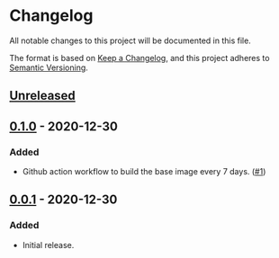 # Changelog
All notable changes to this project will be documented in this file.

The format is based on [Keep a Changelog](https://keepachangelog.com/en/1.0.0/),
and this project adheres to [Semantic Versioning](https://semver.org/spec/v2.0.0.html).

## [Unreleased]

## [0.1.0] - 2020-12-30

### Added

- Github action workflow to build the base image every 7 days. ([#1](https://github.com/glitchcrab/action-hass-check-config/pull/1))

## [0.0.1] - 2020-12-30

### Added

- Initial release.

[Unreleased]: https://github.com//glitchcrab/action-hass-check-config/compare/v0.1.0...HEAD
[0.1.0]: https://github.com/glitchcrab/action-hass-check-config/releases/tag/v0.1.0
[0.0.1]: https://github.com/glitchcrab/action-hass-check-config/releases/tag/v0.0.1
